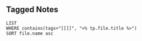 
## Tagged Notes
```dataview
LIST
WHERE contains(tags+"[[]]", "<% tp.file.title %>")
SORT file.name asc
```
